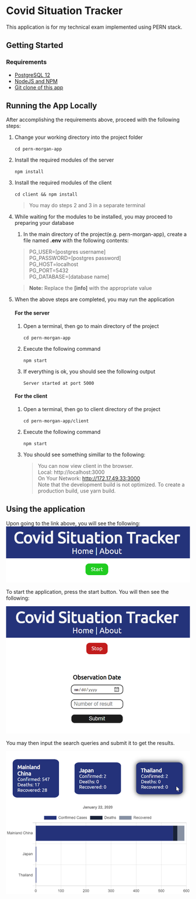 # Covid Situation Tracker

This application is for my technical exam implemented using PERN stack.

## Getting Started

### Requirements

- [PostgreSQL 12](https://www.postgresql.org/docs/12/index.html)
- [NodeJS and NPM](https://nodejs.org/en/download/)
- [Git clone of this app](https://github.com/marts-dev/pern-morgan-app)

## Running the App Locally

After accomplishing the requirements above, proceed with the following steps:

1.  Change your working directory into the project folder

    `cd pern-morgan-app`

2.  Install the required modules of the server

    `npm install`

3.  Install the required modules of the client

    `cd client && npm install`

    > You may do steps 2 and 3 in a separate terminal

4.  While waiting for the modules to be installed, you may proceed to preparing your database

    1. In the main directory of the project(e.g. pern-morgan-app), create a file named **.env** with the following contents:

    > PG_USER=[postgres username]<br>
    > PG_PASSWORD=[postgres password]<br>
    > PG_HOST=localhost<br>
    > PG_PORT=5432<br>
    > PG_DATABASE=[database name]

    > **Note:** Replace the **[info]** with the appropriate value

5.  When the above steps are completed, you may run the application

    #### For the server

    1. Open a terminal, then go to main directory of the project

       `cd pern-morgan-app`

    2. Execute the following command

       `npm start`

    3. If everything is ok, you should see the following output

       `Server started at port 5000`

    #### For the client

    1. Open a terminal, then go to client directory of the project

       `cd pern-morgan-app/client`

    2. Execute the following command

       `npm start`

    3. You should see something simillar to the following:

       > You can now view client in the browser.<br>
       > Local: http://localhost:3000<br>
       > On Your Network: http://172.17.49.33:3000<br>
       > Note that the development build is not optimized.
       > To create a production build, use yarn build.

## Using the application

Upon going to the link above, you will see the following:
![Covid Tracker App](/assets/startpage.png)

To start the application, press the start button.
You will then see the following:

![Covid Tracker App Search Box](/assets/searchpage.png)

You may then input the search queries and submit it to get the results.

![Covid Tracker App Result View](/assets/resultview.png)
